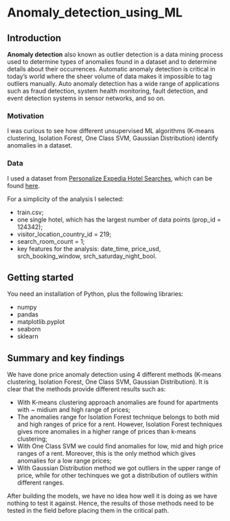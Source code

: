 # Anomaly_detection_using_ML

## Introduction
**Anomaly detection** also known as outlier detection is a data mining process used to determine types of anomalies found in a dataset and to determine details about their occurrences. Automatic anomaly detection is critical in today’s world where the sheer volume of data makes it impossible to tag outliers manually. Auto anomaly detection has a wide range of applications such as fraud detection, system health monitoring, fault detection, and event detection systems in sensor networks, and so on.

### Motivation
I was curious to see how different unsupervised ML algorithms (K-means clustering, Isolation Forest, One Class SVM, Gaussian Distribution) identify anomalies in a dataset.

### Data
I used a dataset from <a href=https://www.expedia.com>Personalize Expedia Hotel Searches</a>, which can be found <a href=https://www.kaggle.com/c/expedia-personalized-sort/data>here</a>.

For a simplicity of the analysis I selected:
* train.csv;
* one single hotel, which has the largest number of data points (prop_id = 124342);
* visitor_location_country_id = 219;
* search_room_count = 1;
* key features for the analysis: date_time, price_usd, srch_booking_window, srch_saturday_night_bool.

## Getting started
You need an installation of Python, plus the following libraries:

* numpy
* pandas
* matplotlib.pyplot
* seaborn
* sklearn

## Summary and key findings
We have done price anomaly detection using 4 different methods (K-means clustering, Isolation Forest, One Class SVM, Gaussian Distribution). It is clear that the methods provide different results such as:
* With K-means clustering approach anomalies are found for apartments with ~ midium and high range of prices;
* The anomalies range for Isolation Forest technique belongs to both mid and high ranges of price for a rent. However, Isolation Forest techniques gives more anomalies in a higher range of prices than k-means clustering;
* With One Class SVM we could find anomalies for low, mid and high price ranges of a rent. Moreover, this is the only method which gives anomalies for a low range prices;
* With Gaussian Distribution method we got outliers in the upper range of price, while for other techinques we got a distribution of outliers within different ranges.

After building the models, we have no idea how well it is doing as we have nothing to test it against. Hence, the results of those methods need to be tested in the field before placing them in the critical path.
